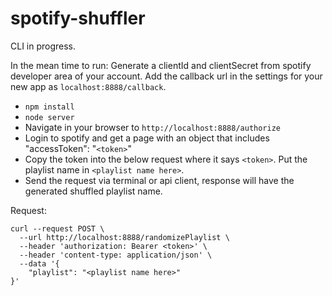 # spotify-shuffler

CLI in progress.

In the mean time to run:
Generate a clientId and clientSecret from spotify developer area of your account.
Add the callback url in the settings for your new app as `localhost:8888/callback`.

* `npm install`
* `node server`
* Navigate in your browser to `http://localhost:8888/authorize`
* Login to spotify and get a page with an object that includes "accessToken": "`<token>`"
* Copy the token into the below request where it says `<token>`. Put the playlist name in `<playlist name here>`.
* Send the request via terminal or api client, response will have the generated shuffled playlist name.

Request:
```
curl --request POST \
  --url http://localhost:8888/randomizePlaylist \
  --header 'authorization: Bearer <token>' \
  --header 'content-type: application/json' \
  --data '{
	"playlist": "<playlist name here>"
}'
```
